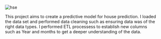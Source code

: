 ![hse](https://github.com/Kamuthuj/House-regression-model/assets/121629618/519ecd92-6112-4d2a-b7f1-3fa68cac7dd1)

This project aims to create a predictive model for house prediction. I loaded the data set and performed data cleaning such as ensuring data was of the right data types. I performed ETL processess to establish new columns such as Year and months to get a deeper understanding of the data.
